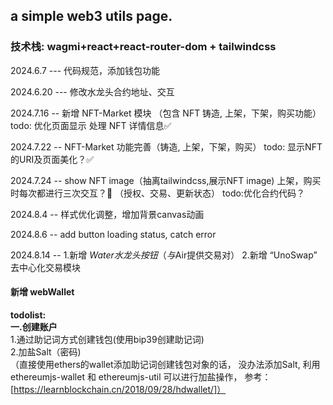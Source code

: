 ## a simple web3 utils page.

### 技术栈: wagmi+react+react-router-dom + tailwindcss

2024.6.7 --- 代码规范，添加钱包功能

2024.6.20 --- 修改水龙头合约地址、交互

2024.7.16 -- 新增 NFT-Market 模块 （包含 NFT 铸造, 上架，下架，购买功能）
todo: 优化页面显示 处理 NFT 详情信息✅

2024.7.22 -- NFT-Market 功能完善（铸造, 上架，下架，购买）
todo: 显示NFT的URI及页面美化？✅

2024.7.24 -- show NFT image（抽离tailwindcss,展示NFT image)
上架，购买时每次都进行三次交互？🤔️ （授权、交易、更新状态） todo:优化合约代码？

2024.8.4 -- 样式优化调整，增加背景canvas动画

2024.8.6 -- add button loading status, catch error

2024.8.14 -- 1.新增 $Water 水龙头按钮 （与$Air提供交易对）
             2.新增 “UnoSwap” 去中心化交易模块
#### 新增 webWallet
**todolist:**  
**一.创建账户**  
  1.通过助记词方式创建钱包(使用bip39创建助记词)  
  2.加盐Salt（密码)  
  （直接使用ethers的wallet添加助记词创建钱包对象的话， 没办法添加Salt, 利用ethereumjs-wallet 和 ethereumjs-util 可以进行加盐操作， 参考：[https://learnblockchain.cn/2018/09/28/hdwallet/]）

